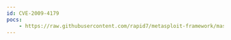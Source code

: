 ```yaml
---
id: CVE-2009-4179
pocs:
    - https://raw.githubusercontent.com/rapid7/metasploit-framework/master/modules/exploits/windows/http/hp_nnm_ovalarm_lang.rb
---
```

